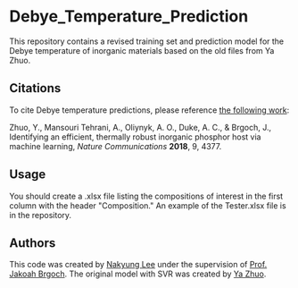 # Debye_Temperature_Prediction
This repository contains a revised training set and prediction model for the Debye temperature of inorganic materials based on the old files from Ya Zhuo. 

## Citations
To cite Debye temperature predictions, please reference [the following work](https://www.nature.com/articles/s41467-018-06625-z):

Zhuo, Y., Mansouri Tehrani, A., Oliynyk, A. O., Duke, A. C., & Brgoch, J., Identifying an efficient, thermally robust inorganic phosphor host via machine learning, _Nature Communications_ **2018**, 9, 4377.

## Usage
You should create a .xlsx file listing the compositions of interest in the first column with the header "Composition." An example of the Tester.xlsx file is in the repository.

## Authors
This code was created by [Nakyung Lee](https://github.com/NL0119) under the supervision of [Prof. Jakoah Brgoch](https://www.brgochchemistry.com/). The original model with SVR was created by [Ya Zhuo](https://github.com/yzhuo33).
